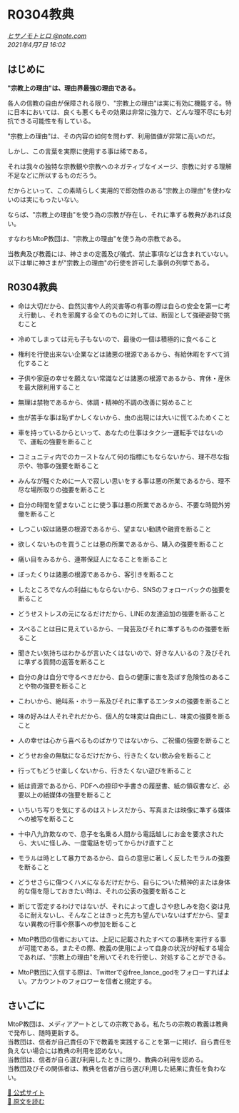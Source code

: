 # R0304教典

[*ヒサノモトヒロ @note.com*](https://note.com/hisanomotohiro)  
*2021年4月7日 16:02*

## はじめに

**"宗教上の理由"は、理由界最強の理由である。**

各人の信教の自由が保障される限り、"宗教上の理由"は実に有効に機能する。特に日本においては、良くも悪くもその効果は非常に強力で、どんな理不尽にも対抗できる可能性を有している。

"宗教上の理由"は、その内容の如何を問わず、利用価値が非常に高いのだ。

しかし、この言葉を実際に使用する事は稀である。

それは我々の独特な宗教観や宗教へのネガティブなイメージ、宗教に対する理解不足などに所以するものだろう。

だからといって、この素晴らしく実用的で即効性のある"宗教上の理由"を使わないのは実にもったいない。

ならば、"宗教上の理由"を使う為の宗教が存在し、それに準ずる教典があれば良い。

すなわちMtoP教団は、"宗教上の理由"を使う為の宗教である。

当教典及び教義には、神さまの定義及び儀式、禁止事項などは含まれていない。以下は単に神さまが"宗教上の理由"の行使を許可した事例の列挙である。

## R0304教典

- 命は大切だから、自然災害や人的災害等の有事の際は自らの安全を第一に考え行動し、それを邪魔する全てのものに対しては、断固として強硬姿勢で挑むこと

- 冷めてしまっては元も子もないので、最後の一個は積極的に食べること

- 権利を行使出来ない企業などは諸悪の根源であるから、有給休暇をすべて消化すること

- 子供や家庭の幸せを願えない常識などは諸悪の根源であるから、育休・産休を最大限利用すること

- 無理は禁物であるから、体調・精神的不調の改善に努めること

- 虫が苦手な事は恥ずかしくないから、虫の出現には大いに慌てふためくこと

- 車を持っているからといって、あなたの仕事はタクシー運転手ではないので、運転の強要を断ること

- コミュニティ内でのカーストなんて何の指標にもならないから、理不尽な指示や、物事の強要を断ること

- みんなが騒ぐために一人で寂しい思いをする事は悪の所業であるから、理不尽な場所取りの強要を断ること

- 自分の時間を望まないことに使う事は悪の所業であるから、不要な時間外労働を断ること

- しつこい奴は諸悪の根源であるから、望まない勧誘や融資を断ること

- 欲しくないものを買うことは悪の所業であるから、購入の強要を断ること

- 痛い目をみるから、連帯保証人になることを断ること

- ぼったくりは諸悪の根源であるから、客引きを断ること

- したところでなんの利益にもならないから、SNSのフォローバックの強要を断ること

- どうせストレスの元になるだけだから、LINEの友達追加の強要を断ること

- スベることは目に見えているから、一発芸及びそれに準ずるものの強要を断ること

- 聞きたい気持ちはわかるが言いたくはないので、好きな人いるの？及びそれに準ずる質問の返答を断ること

- 自分の身は自分で守るべきだから、自らの健康に害を及ぼす危険性のあることや物の強要を断ること

- こわいから、絶叫系・ホラー系及びそれに準ずるエンタメの強要を断ること

- 味の好みは人それぞれだから、個人的な味変は自由にし、味変の強要を断ること

- 人の幸せは心から喜べるものばかりではないから、ご祝儀の強要を断ること

- どうせお金の無駄になるだけだから、行きたくない飲み会を断ること

- 行ってもどうせ楽しくないから、行きたくない遊びを断ること

- 紙は資源であるから、PDFへの捺印や手書きの履歴書、紙の領収書など、必要以上の紙媒体の強要を断ること

- いちいち写りを気にするのはストレスだから、写真または映像に準ずる媒体への被写を断ること

- 十中八九詐欺なので、息子を名乗る人間から電話越しにお金を要求されたら、大いに怪しみ、一度電話を切ってからかけ直すこと

- モラルは時として暴力であるから、自らの意思に著しく反したモラルの強要を断ること

- どうせさらに傷つくハメになるだけだから、自らについた精神的または身体的な傷を隠しておきたい時は、それの公表の強要を断ること

- 断じて否定するわけではないが、それによって虚しさや悲しみを抱く姿は見るに耐えないし、そんなことはきっと先方も望んでいないはずだから、望まない異教の行事や祭事への参加を断ること

- MtoP教団の信者においては、上記に記載されたすべての事柄を実行する事が可能である。またその際、教義の使用によって自身の状況が好転する場合であれば、"宗教上の理由"を用いてそれを行使し、対処することができる。

- MtoP教団に入信する際は、Twitterで@free_lance_godをフォローすればよい。アカウントのフォロワーを信者と規定する。



## さいごに

MtoP教団は、メディアアートとしての宗教である。私たちの宗教の教義は教典で発布し、随時更新する。  
当教団は、信者が自己責任の下で教義を実践することを第一に掲げ、自ら責任を負えない場合には教典の利用を認めない。  
当教団は、信者が自ら選び利用したときに限り、教典の利用を認める。  
当教団及びその関係者は、教典を信者が自ら選び利用した結果に責任を負わない。

[🔗 公式サイト](https://mtop.live/)  
[🔗 原文を読む](https://note.com/hisanomotohiro/n/n740dcffc9b5a)